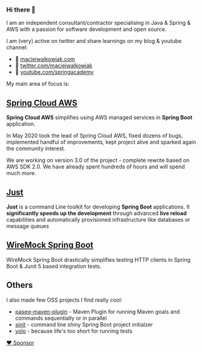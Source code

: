 ### Hi there 👋

I am an independent consultant/contractor specialising in Java & Spring & AWS with a passion for software development and open source.

I am (very) active on twitter and share learnings on my blog & youtube channel:

- 📝 [maciejwalkowiak.com](https://maciejwalkowiak.com)
- 🐤 [twitter.com/maciejwalkowiak](https://twitter.com/maciejwalkowiak)
- 🎥 [youtube.com/springacademy](https://youtube.com/springacademy)

My main area of focus is:

## [Spring Cloud AWS](https://github.com/awspring/spring-cloud-aws)

**Spring Cloud AWS** simplifies using AWS managed services in **Spring Boot** application.

In May 2020 took the lead of Spring Cloud AWS, fixed dozens of bugs, implemented handful of improvements, kept project alive and sparked again the community interest.

We are working on version 3.0 of the project - complete rewrite based on AWS SDK 2.0. We have already spent hundreds of hours and will spend much more.

## [Just](https://just.maciejwalkowiak.com/)

**Just** is a command Line toolkit for developing **Spring Boot** applications. It **significantly speeds up the development** through advanced **live reload** capabilities and automatically provisioned infrastructure like databases or message queues

## [WireMock Spring Boot](https://github.com/maciejwalkowiak/wiremock-spring-boot/)

WireMock Spring Boot drastically simplifies testing HTTP clients in Spring Boot & Junit 5 based integration tests.

## Others

I also made few OSS projects I find really cool:

- [paseq-maven-plugin](https://github.com/maciejwalkowiak/paseq-maven-plugin) - Maven Plugin for running Maven goals and commands sequentially or in parallel
- [sinit](https://github.com/maciejwalkowiak/sinit) - command line shiny Spring Boot project initialzer
- [yolo](https://github.com/maciejwalkowiak/yolo) - because life's too short for running tests

[:heart: Sponsor](https://github.com/sponsors/maciejwalkowiak)

